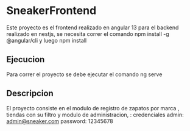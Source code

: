 # SneakerFrontend
Este proyecto es el frontend realizado en angular 13 para el backend realizado en nestjs, 
se necesita correr el comando npm install -g @angular/cli y luego npm install
## Ejecucion

Para correr el proyecto se debe ejecutar el comando ng serve

## Descripcion

El proyecto consiste en el modulo de registro de zapatos por marca , tiendas con su filtro y modulo de administracion, : credenciales admin: admin@sneaker.com password: 12345678



